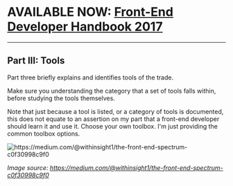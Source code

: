 # AVAILABLE NOW: [Front-End Developer Handbook 2017](https://frontendmasters.com/books/front-end-handbook/2017/)

***

## Part III: Tools

Part three briefly explains and identifies tools of the trade.

Make sure you understanding the category that a set of tools falls within, before studying the tools themselves.

Note that just because a tool is listed, or a category of tools is documented, this does not equate to an assertion on my part that a front-end developer should learn it and use it. Choose your own toolbox. I'm just providing the common toolbox options.

![](images/spectrum.png "https://medium.com/@withinsight1/the-front-end-spectrum-c0f30998c9f0")

<cite>Image source: <a href="https://medium.com/@withinsight1/the-front-end-spectrum-c0f30998c9f0">https://medium.com/@withinsight1/the-front-end-spectrum-c0f30998c9f0</a></cite>



